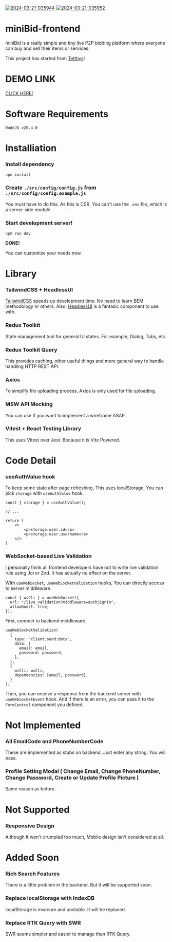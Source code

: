 <a href="https://ibb.co/vXQF9z2"><img src="https://i.ibb.co/tLxGRCy/2024-03-21-035944.png" alt="2024-03-21-035944" border="0"></a>
<a href="https://ibb.co/gjR6hK5"><img src="https://i.ibb.co/7Y1bLmw/2024-03-21-035952.png" alt="2024-03-21-035952" border="0"></a>

# miniBid-frontend

miniBid is a really simple and tiny live P2P bidding platform where everyone can buy and sell their items or services.

This project has started from [Tetthys](https://github.com/tetthys)!

# DEMO LINK

[CLICK HERE!](http://tetthys.ru/)

# Software Requirements

```
NodeJS v20.4.0
```

# Installiation

### Install dependency

```
npm install
```

### Create `./src/config/config.js` from `./src/config/config.example.js`

You must have to do this. As this is CSR, You can't use the `.env` file, which is a server-side module.

### Start development server!

```
npm run dev
```

**DONE!**

You can customize your needs now.

# Library

### TailwindCSS + HeadlessUI

[TailwindCSS](https://v2.tailwindcss.com/docs) speeds up development time. No need to learn BEM methodology or others. Also, [HeadlessUI](https://headlessui.com/) is a fantasic component to use with.

### Redux Toolkit

State management tool for general UI states. For example, Dialog, Tabs, etc.

### Redux Toolkit Query

This provides caching, other useful things and more general way to handle handling HTTP REST API.

### Axios

To simplify file uploading process, Axios is only used for file uploading.

### MSW API Mocking

You can use If you want to implement a wireframe ASAP.

### Vitest + React Testing Library

This uses Vitest over Jest. Because it is Vite Powered.

# Code Detail

### useAuthValue hook

To keep some state after page refreshing, This uses localStorage. You can pick `storage` with `useAuthValue` hook.

```
const { storage } = useAuthValue();

// ...

return (
    <>
        <p>storage.user.id</p>
        <p>storage.user.username</p>
    </>
)
```

### WebSocket-based Live Validation

I personally think all frontend developers have not to write live validation rule using Joi or Zod. It has actually no effect on the server.

With `useWebSocket`, `useWebSocketValidation` hooks, You can directly access to server middleware.

```
const { wsCli } = useWebSocket({
  url: "/live_validation?middleware=authSignIn",
  allowGuest: true,
});
```
First, connect to backend middleware.

```
useWebSocketValidation(
  {
    type: "client.send:data",
    data: {
      email: email,
      password: password,
    },
  },
  {
    wsCli: wsCli,
    dependencies: [email, password],
  }
);
```

Then, you can receive a response from the backend server with `useWebSocketEvent` hook. And if there is an error, you can pass it to the `FormControl` component you defined.

# Not Implemented

### All EmailCode and PhoneNumberCode

These are implemented as stubs on backend. Just enter any string. You will pass.

### Profile Setting Modal ( Change Email, Change PhoneNumber, Change Password, Create or Update Profile Picture )

Same reason as before.

# Not Supported

### Responsive Design

Although It won't crumpled too much, Mobile design isn't considered at all.

# Added Soon

### Rich Search Features

There is a little problem in the backend. But it will be supported soon.

### Replace localStorage with IndexDB

localStorage is insecure and unstable. It will be replaced.

### Replace RTK Query with SWR

SWR seems simpler and easier to manage than RTK Query.